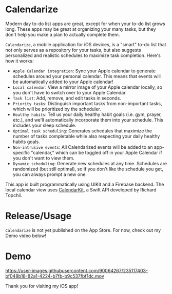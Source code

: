 # Calendarize

Modern day to-do list apps are great, except for when your to-do list grows long. These apps may be great at organizing your many tasks, but they don't help you make a plan to actually complete them.

`Calendarize`, a mobile application for iOS devices, is a "smart" to-do list that not only serves as a repository for your tasks, but also suggests personalized and realistic schedules to maximize task completion. Here's how it works:

- `Apple Calendar integration`: Sync your Apple calendar to generate schedules around your personal calendar. This means that events will be automatically added to your Apple calendar!
- `Local calendar`: View a mirror image of your Apple calendar locally, so you don't have to switch over to your Apple Calendar.
- `Task list`: Add, remove, and edit tasks in seconds.
- `Priority tasks`: Distinguish important tasks from non-important tasks, which will be prioritized by the scheduler.
- `Healthy habits`: Tell us your daily healthy habit goals (i.e. gym, prayer, etc.), and we'll automatically incorporate them into your schedule. This includes your sleep schedule.
- `Optimal task scheduling`: Generates schedules that maximize the number of tasks completable while also respecting your daily healthy habits goals.
- `Non-intrusive events`: All Calendarized events will be added to an app-specific "calendar," which can be toggled off in your Apple Calendar if you don't want to view them.
- `Dynamic scheduling`: Generate new schedules at any time. Schedules are randomized (but still optimal), so if you don't like the schedule you get, you can always prompt a new one.

This app is built programmatically using UIKit and a Firebase backend. The local calendar view uses [CalendarKit](https://github.com/richardtop/CalendarKit), a Swift API developed by Richard Topchii.

# Release/Usage
`Calendarize` is not yet published on the App Store. For now, check out my Demo video below!

# Demo
https://user-images.githubusercontent.com/90064267/235117403-bf048b18-82a1-4224-b7fb-b9c537fbf1dc.mov

Thank you for visiting my iOS app!
